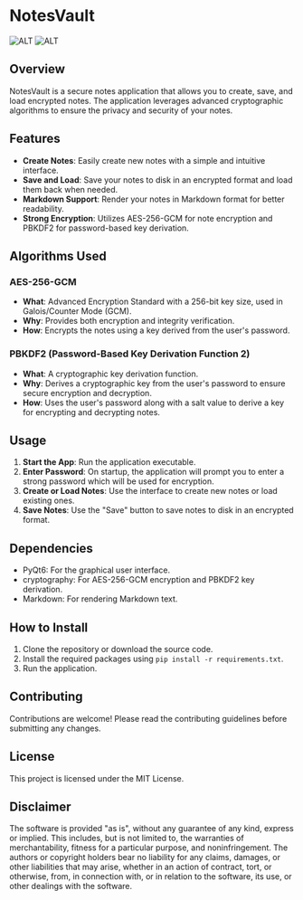 # NotesVault
![ALT](https://github.com/ryd3v/notesVault/blob/main/Screenshot-1.png)
![ALT](https://github.com/ryd3v/notesVault/blob/main/Screenshot-2.png)

## Overview

NotesVault is a secure notes application that allows you to create, save, and load encrypted notes. The application leverages advanced cryptographic algorithms to ensure the privacy and security of your notes.

## Features

- **Create Notes**: Easily create new notes with a simple and intuitive interface.
- **Save and Load**: Save your notes to disk in an encrypted format and load them back when needed.
- **Markdown Support**: Render your notes in Markdown format for better readability.
- **Strong Encryption**: Utilizes AES-256-GCM for note encryption and PBKDF2 for password-based key derivation.

## Algorithms Used

### AES-256-GCM

- **What**: Advanced Encryption Standard with a 256-bit key size, used in Galois/Counter Mode (GCM).
- **Why**: Provides both encryption and integrity verification.
- **How**: Encrypts the notes using a key derived from the user's password.

### PBKDF2 (Password-Based Key Derivation Function 2)

- **What**: A cryptographic key derivation function.
- **Why**: Derives a cryptographic key from the user's password to ensure secure encryption and decryption.
- **How**: Uses the user's password along with a salt value to derive a key for encrypting and decrypting notes.

## Usage

1. **Start the App**: Run the application executable.
2. **Enter Password**: On startup, the application will prompt you to enter a strong password which will be used for encryption.
3. **Create or Load Notes**: Use the interface to create new notes or load existing ones.
4. **Save Notes**: Use the "Save" button to save notes to disk in an encrypted format.

## Dependencies

- PyQt6: For the graphical user interface.
- cryptography: For AES-256-GCM encryption and PBKDF2 key derivation.
- Markdown: For rendering Markdown text.

## How to Install

1. Clone the repository or download the source code.
2. Install the required packages using `pip install -r requirements.txt`.
3. Run the application.

## Contributing

Contributions are welcome! Please read the contributing guidelines before submitting any changes.

## License

This project is licensed under the MIT License.

## Disclaimer 

The software is provided "as is", without any guarantee of any kind, express or implied. This includes, but is not limited to, the warranties of merchantability, fitness for a particular purpose, and noninfringement. The authors or copyright holders bear no liability for any claims, damages, or other liabilities that may arise, whether in an action of contract, tort, or otherwise, from, in connection with, or in relation to the software, its use, or other dealings with the software.
